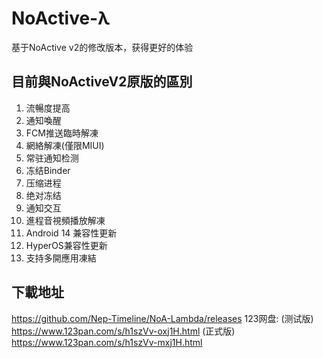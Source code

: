 # NoActive-λ
基于NoActive v2的修改版本，获得更好的体验

## 目前與NoActiveV2原版的區別
1. 流暢度提高
2. 通知喚醒
3. FCM推送臨時解凍
4. 網絡解凍(僅限MIUI)
5. 常驻通知检测
6. 冻结Binder
7. 压缩进程
8. 绝对冻结
9. 通知交互
10. 進程音視頻播放解凍
11. Android 14 兼容性更新
12. HyperOS兼容性更新
13. 支持多開應用凍結

## 下載地址
https://github.com/Nep-Timeline/NoA-Lambda/releases
123网盘:
(测试版) https://www.123pan.com/s/h1szVv-oxj1H.html
(正式版)
https://www.123pan.com/s/h1szVv-mxj1H.html
